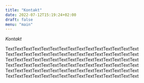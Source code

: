 ```yaml
---
title: "Kontakt"
date: 2022-07-12T15:19:24+02:00
draft: false
menu: "main"
---
```

*Kontakt*

TextTextTextTextTextTextTextTextTextTextTextTextTextTextText</br> TextTextTextTextTextTextTextTextTextTextTextTextTextTextText</br> 
TextTextTextTextTextTextTextTextTextTextTextTextTextTextText</br> 
TextTextTextTextTextTextTextTextTextTextTextTextTextTextText</br> 
TextTextTextTextTextTextTextTextTextTextTextTextTextTextText</br> 
TextTextTextTextTextTextTextTextTextTextTextTextTextTextText</br> 